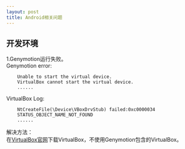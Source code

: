 ```yaml
---
layout: post
title: Android相关问题
---
```


## 开发环境
1.Genymotion运行失败。  
Genymotion error:  
```
    Unable to start the virtual device.
    VirtualBox cannot start the virtual device.
    ......
```
VirtualBox Log:  
```
    NtCreateFile(\Device\VBoxDrvStub) failed:0xc0000034
    STATUS_OBJECT_NAME_NOT_FOUND
    ......
```
解决方法：  
在[VirtualBox官网](https://www.virtualbox.org/)下载VirtualBox，不使用Genymotion包含的VirtualBox。


